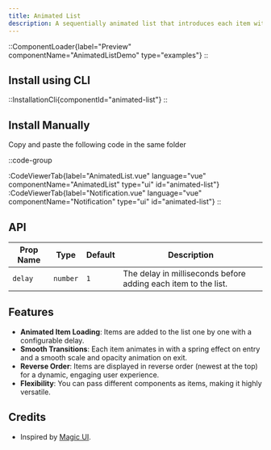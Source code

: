 ```yaml
---
title: Animated List
description: A sequentially animated list that introduces each item with a timed delay, perfect for displaying notifications or events on your landing page.
---
```


::ComponentLoader{label="Preview" componentName="AnimatedListDemo" type="examples"}
::

## Install using CLI

::InstallationCli{componentId="animated-list"}
::

## Install Manually

Copy and paste the following code in the same folder

::code-group

:CodeViewerTab{label="AnimatedList.vue" language="vue" componentName="AnimatedList" type="ui" id="animated-list"}
:CodeViewerTab{label="Notification.vue" language="vue" componentName="Notification" type="ui" id="animated-list"}
::

## API

| Prop Name | Type     | Default | Description                                                    |
| --------- | -------- | ------- | -------------------------------------------------------------- |
| `delay`   | `number` | `1`     | The delay in milliseconds before adding each item to the list. |

## Features

- **Animated Item Loading**: Items are added to the list one by one with a configurable delay.
- **Smooth Transitions**: Each item animates in with a spring effect on entry and a smooth scale and opacity animation on exit.
- **Reverse Order**: Items are displayed in reverse order (newest at the top) for a dynamic, engaging user experience.
- **Flexibility**: You can pass different components as items, making it highly versatile.

## Credits

- Inspired by [Magic UI](https://magicui.design/docs/components/animated-list).
